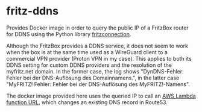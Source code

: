 # fritz-ddns

Provides Docker image in order to query the public IP of a FritzBox router for DDNS using the Python library
[fritzconnection](https://github.com/kbr/fritzconnection).

Although the FritzBox provides a DDNS service, it does not seem to work when the box is at the same time used as a
WireGuard client to a commercial VPN provider (Proton VPN in my case). This applies to both its DDNS setting for
custom DDNS providers and the resolution of the myfritz.net domain. In the former case, the log shows "DynDNS-Fehler:
Fehler bei der DNS-Auflösung des Domainnamens.", in the latter case "MyFRITZ! Fehler: Fehler bei der DNS-Auflösung
des MyFRITZ!-Namens".

The docker image provided here uses the queried IP to call
an [AWS Lambda function URL](https://docs.aws.amazon.com/lambda/latest/dg/urls-configuration.html), which changes 
an existing DNS record in Route53.

